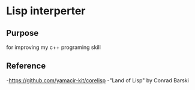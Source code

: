 # Lisp interperter

## Purpose
for improving my c++ programing skill


## Reference
-https://github.com/yamacir-kit/corelisp
-"Land of Lisp" by Conrad Barski
